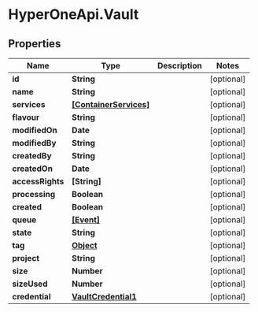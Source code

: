 # HyperOneApi.Vault

## Properties
Name | Type | Description | Notes
------------ | ------------- | ------------- | -------------
**id** | **String** |  | [optional] 
**name** | **String** |  | [optional] 
**services** | [**[ContainerServices]**](ContainerServices.md) |  | [optional] 
**flavour** | **String** |  | [optional] 
**modifiedOn** | **Date** |  | [optional] 
**modifiedBy** | **String** |  | [optional] 
**createdBy** | **String** |  | [optional] 
**createdOn** | **Date** |  | [optional] 
**accessRights** | **[String]** |  | [optional] 
**processing** | **Boolean** |  | [optional] 
**created** | **Boolean** |  | [optional] 
**queue** | [**[Event]**](Event.md) |  | [optional] 
**state** | **String** |  | [optional] 
**tag** | [**Object**](.md) |  | [optional] 
**project** | **String** |  | [optional] 
**size** | **Number** |  | [optional] 
**sizeUsed** | **Number** |  | [optional] 
**credential** | [**VaultCredential1**](VaultCredential1.md) |  | [optional] 


